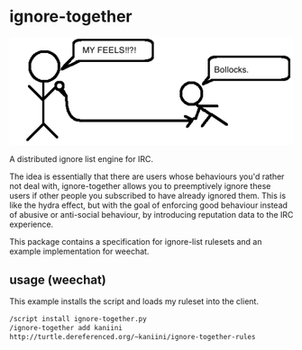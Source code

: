 # ignore-together

![Logo](logo.png)

A distributed ignore list engine for IRC.

The idea is essentially that there are users whose behaviours you'd rather not deal with,
ignore-together allows you to preemptively ignore these users if other people you subscribed
to have already ignored them.  This is like the hydra effect, but with the goal of enforcing
good behaviour instead of abusive or anti-social behaviour, by introducing reputation data
to the IRC experience.

This package contains a specification for ignore-list rulesets and an example implementation
for weechat.

## usage (weechat)

This example installs the script and loads my ruleset into the client.

    /script install ignore-together.py
    /ignore-together add kaniini http://turtle.dereferenced.org/~kaniini/ignore-together-rules
